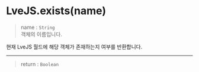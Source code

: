 # LveJS.exists(name)

> name : `String`  
  객체의 이름입니다.

현재 LveJS 월드에 해당 객체가 존재하는지 여부를 반환합니다.

---

> return : `Boolean`
